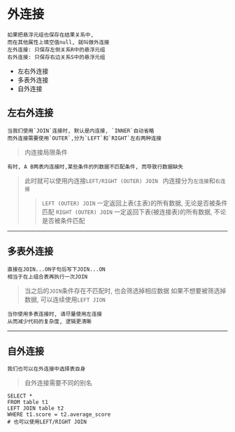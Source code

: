# 外连接

    如果把悬浮元组也保存在结果关系中,
    而在其他属性上填空值null, 就叫做外连接
    左外连接: 只保存左侧关系R中的悬浮元组
    右外连接: 只保存右边关系S中的悬浮元组

* 左右外连接
* 多表外连接
* 自外连接


## 左右外连接

    当我们使用`JOIN`连接时, 默认是内连接, `INNER`自动省略
    而外连接需要使用`OUTER`,分为`LEFT`和`RIGHT`左右两种连接
    
> 内连接局限条件

    有时, A B两表内连接时,某些条件的列数据不匹配条件, 而导致行数据缺失
        
> 此时就可以使用内连接`LEFT/RIGHT (OUTER) JOIN `
> 内连接分为`左连接`和`右连接`
>> `LEFT (OUTER) JOIN`  一定返回上表(主表)的所有数据, 无论是否被条件匹配
>> `RIGHT (OUTER) JOIN` 一定返回下表(被连接表)的所有数据, 不论是否被条件匹配


---

## 多表外连接

    直接在JOIN...ON子句后写下JOIN...ON
    相当于在上组合表再执行一次JOIN
    
> 当之后的`JOIN`条件存在不匹配时, 也会筛选掉相应数据
> 如果不想要被筛选掉数据, 可以连续使用`LEFT JION`

    当你使用多表连接时, 请尽量使用左连接
    从而减少代码的复杂度, 逻辑更清晰
       
---

## 自外连接

    我们也可以在外连接中选择表自身

> 自外连接需要不同的别名
```
SELECT * 
FROM table t1    
LEFT JOIN table t2
WHERE t1.score = t2.average_score
# 也可以使用LEFT/RIGHT JOIN
```




